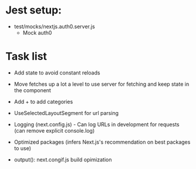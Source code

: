 # Jest setup:
- test/mocks/nextjs.auth0.server.js
  - Mock auth0 

# Task list
- Add state to avoid constant reloads
- Move fetches up a lot a level to use server for fetching and keep state in the component
- Add + to add categories


- UseSelectedLayoutSegment for url parsing 
- Logging (next.config.js) - Can log URLs in development for requests (can remove explicit console.log)
- Optimized packages (infers Next.js's recommendation on best packages to use)
- output(): next.congif.js build opimization 